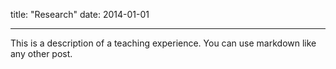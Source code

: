 
title: "Research"
date: 2014-01-01

---

This is a description of a teaching experience. You can use markdown like any other post.
